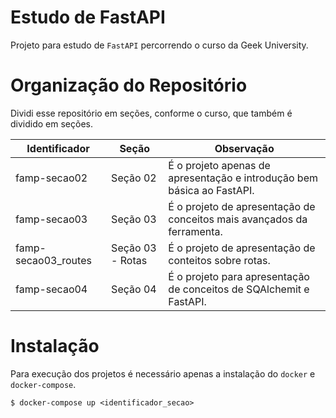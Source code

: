 # Estudo de FastAPI
Projeto para estudo de `FastAPI` percorrendo o curso da Geek University.

# Organização do Repositório
Dividi esse repositório em seções, conforme o curso, que também é dividido em seções.

| Identificador | Seção    | Observação |
|---|---|---|
| famp-secao02  | Seção 02 | É o projeto apenas de apresentação e introdução bem básica ao FastAPI.|
| famp-secao03  | Seção 03 | É o projeto de apresentação de conceitos mais avançados da ferramenta.|
| famp-secao03_routes | Seção 03 - Rotas | É o projeto de apresentação de conteitos sobre rotas. |
| famp-secao04 | Seção 04 | É o projeto para apresentação de conceitos de SQAlchemit e FastAPI. |

# Instalação
Para execução dos projetos é necessário apenas a instalação do `docker` e `docker-compose`.
```
$ docker-compose up <identificador_secao>
```
